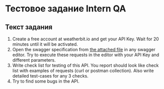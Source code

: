 # Тестовое задание **Intern QA**

## Текст задания

1. Create a free account at weatherbit.io and get your API Key. Wait for 20 minutes until it will be activated.
1. Open the swagger specification from [the attached file](/raw.txt) in any swagger editor. Try to execute these requests in the editor with your API Key and different parameters.
1. Write check list for testing of this API. You report should look like check list with examples of requests (curl or postman collection). Also write detailed test-cases for any 3 checks.
1. Try to find some bugs in the API.

